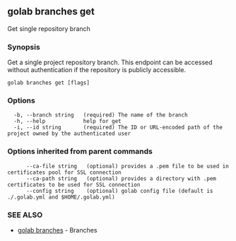 ## golab branches get

Get single repository branch

### Synopsis


Get a single project repository branch. This endpoint can be accessed without authentication if the repository is publicly accessible.

```
golab branches get [flags]
```

### Options

```
  -b, --branch string   (required) The name of the branch
  -h, --help            help for get
  -i, --id string       (required) The ID or URL-encoded path of the project owned by the authenticated user
```

### Options inherited from parent commands

```
      --ca-file string   (optional) provides a .pem file to be used in certificates pool for SSL connection
      --ca-path string   (optional) provides a directory with .pem certificates to be used for SSL connection
      --config string    (optional) golab config file (default is ./.golab.yml and $HOME/.golab.yml)
```

### SEE ALSO
* [golab branches](golab_branches.md)	 - Branches


